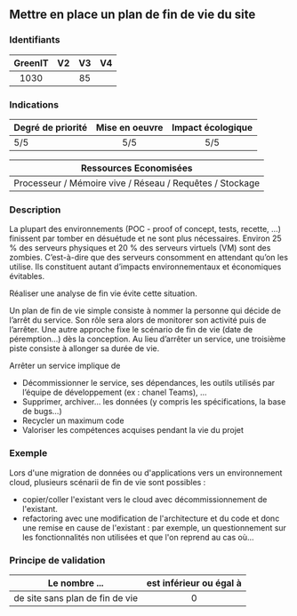 ## Mettre en place un plan de fin de vie du site

### Identifiants

| GreenIT |  V2  |  V3  |  V4  |
|:-------:|:----:|:----:|:----:|
|   1030   |   | 85  |      |

### Indications

| Degré de priorité |      Mise en oeuvre       |  Impact écologique    | 
|-------------------|:-------------------------:|:---------------------:|
|  5/5      |  5/5                   |    5/5               | 


|Ressources Economisées                                      |
|:----------------------------------------------------------:|
| Processeur / Mémoire vive / Réseau / Requêtes / Stockage   |

### Description
La plupart des environnements (POC - proof of concept, tests, recette, …) finissent par tomber en désuétude et ne sont plus nécessaires. Environ 25 % des serveurs physiques et 20 % des serveurs virtuels (VM) sont des zombies. C’est-à-dire que des serveurs consomment en attendant qu’on les utilise. Ils constituent autant d’impacts environnementaux et économiques évitables.

Réaliser une analyse de fin vie évite cette situation.

Un plan de fin de vie simple consiste à nommer la personne qui décide de l’arrêt du service. Son rôle sera alors de monitorer son activité puis de l’arrêter. Une autre approche fixe le scénario de fin de vie (date de péremption…) dès la conception. Au lieu d’arrêter un service, une troisième piste consiste à allonger sa durée de vie.

Arrêter un service implique de 
-	Décommissionner le service, ses dépendances, les outils utilisés par l’équipe de développement (ex : chanel Teams), …
-	Supprimer, archiver… les données (y compris les spécifications, la base de bugs…)
-	Recycler un maximum code
- Valoriser les compétences acquises pendant la vie du projet

### Exemple

Lors d'une migration de données ou d'applications vers un environnement cloud, plusieurs scénarii de fin de vie sont possibles :
* copier/coller l'existant vers le cloud avec décommissionnement de l'existant.
* refactoring avec une modification de l'architecture et du code et donc une remise en cause de l'existant : par exemple, un questionnement sur les fonctionnalités non utilisées et que l'on reprend au cas où…

### Principe de validation

| Le nombre ...     | est inférieur ou égal à   |  
|-------------------|:-------------------------:|
|  de site sans plan de fin de vie | 0  |
